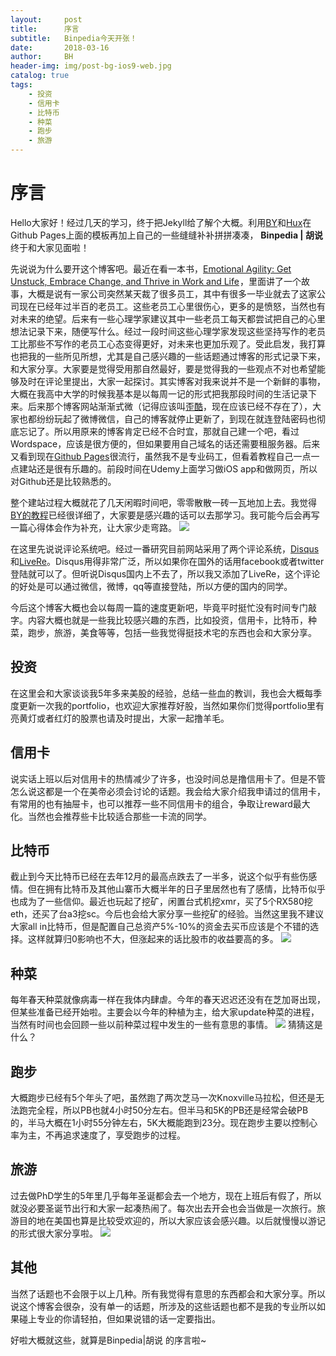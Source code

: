 ```yaml
---
layout:     post
title:      序言
subtitle:   Binpedia今天开张！
date:       2018-03-16
author:     BH
header-img: img/post-bg-ios9-web.jpg
catalog: true
tags:
    - 投资
    - 信用卡
    - 比特币
    - 种菜
    - 跑步
    - 旅游
---
```


序言
=====
Hello大家好！经过几天的学习，终于把Jekyll给了解个大概。利用[BY](http://qiubaiying.top)和[Hux](http://huangxuan.me)在Github Pages上面的模板再加上自己的一些缝缝补补拼拼凑凑， **Binpedia | 胡说** 终于和大家见面啦！

先说说为什么要开这个博客吧。最近在看一本书，<a target="_blank" href="https://www.amazon.com/gp/product/1592409490/ref=as_li_tl?ie=UTF8&camp=1789&creative=9325&creativeASIN=1592409490&linkCode=as2&tag=binpedia-20&linkId=4d64a3a5fa59370f6cd71028cf963459">Emotional Agility: Get Unstuck, Embrace Change, and Thrive in Work and Life</a><img src="//ir-na.amazon-adsystem.com/e/ir?t=binpedia-20&l=am2&o=1&a=1592409490" width="1" height="1" border="0" alt="" style="border:none !important; margin:0px !important;" />，里面讲了一个故事，大概是说有一家公司突然某天裁了很多员工，其中有很多一毕业就去了这家公司现在已经年过半百的老员工。这些老员工心里很伤心，更多的是愤怒，当然也有对未来的绝望。后来有一些心理学家建议其中一些老员工每天都尝试把自己的心里想法记录下来，随便写什么。经过一段时间这些心理学家发现这些坚持写作的老员工比那些不写作的老员工心态变得更好，对未来也更加乐观了。受此启发，我打算也把我的一些所见所想，尤其是自己感兴趣的一些话题通过博客的形式记录下来，和大家分享。大家要是觉得受用那自然最好，要是觉得我的一些观点不对也希望能够及时在评论里提出，大家一起探讨。其实博客对我来说并不是一个新鲜的事物，大概在我高中大学的时候我基本是以每周一记的形式把我那段时间的生活记录下来。后来那个博客网站渐渐式微（记得应该叫[歪酷](Ycool.com)，现在应该已经不存在了），大家也都纷纷玩起了微博微信，自己的博客就停止更新了，到现在就连登陆密码也彻底忘记了。所以用原来的博客肯定已经不合时宜，那就自己建一个吧，看过Wordspace，应该是很方便的，但如果要用自己域名的话还需要租服务器。后来又看到现在[Github Pages](https://pages.github.com/)很流行，虽然我不是专业码工，但看着教程自己一点一点建站还是很有乐趣的。前段时间在Udemy上面学习做iOS app和做网页，所以对Github还是比较熟悉的。

整个建站过程大概就花了几天闲暇时间吧，零零散散一砖一瓦地加上去。我觉得[BY的教程](https://www.jianshu.com/p/e68fba58f75c)已经很详细了，大家要是感兴趣的话可以去那学习。我可能今后会再写一篇心得体会作为补充，让大家少走弯路。
![](https://ws1.sinaimg.cn/large/006tNc79gy1fpgizo86dvj30mf0hzdg4.jpg)

在这里先说说评论系统吧。经过一番研究目前网站采用了两个评论系统，[Disqus](https://disqus.com/)和[LiveRe](https://livere.com/)。Disqus用得非常广泛，所以如果你在国外的话用facebook或者twitter登陆就可以了。但听说Disqus国内上不去了，所以我又添加了LiveRe，这个评论的好处是可以通过微信，微博，qq等直接登陆，所以方便的国内的同学。

今后这个博客大概也会以每周一篇的速度更新吧，毕竟平时挺忙没有时间专门敲字。内容大概也就是一些我比较感兴趣的东西，比如投资，信用卡，比特币，种菜，跑步，旅游，美食等等，包括一些我觉得挺技术宅的东西也会和大家分享。

投资
------
在这里会和大家谈谈我5年多来美股的经验，总结一些血的教训，我也会大概每季度更新一次我的portfolio，也欢迎大家推荐好股，当然如果你们觉得portfolio里有亮黄灯或者红灯的股票也请及时提出，大家一起撸羊毛。

信用卡
------
说实话上班以后对信用卡的热情减少了许多，也没时间总是撸信用卡了。但是不管怎么说这都是一个在美帝必须会讨论的话题。我会给大家介绍我申请过的信用卡，有常用的也有抽屉卡，也可以推荐一些不同信用卡的组合，争取让reward最大化。当然也会推荐些卡比较适合那些一卡流的同学。

比特币
------
截止到今天比特币已经在去年12月的最高点跌去了一半多，说这个似乎有些伤感情。但在拥有比特币及其他山寨币大概半年的日子里居然也有了感情，比特币似乎也成为了一些信仰。最近也玩起了挖矿，闲置台式机挖xmr，买了5个RX580挖eth，还买了台a3挖sc。今后也会给大家分享一些挖矿的经验。当然这里我不建议大家all in比特币，但是配置自己总资产5%-10%的资金去买币应该是个不错的选择。这样就算归0影响也不大，但涨起来的话比股市的收益要高的多。
![](https://ws2.sinaimg.cn/large/006tNc79gy1fpgip3fk1qj31kw16ox5x.jpg)
<div id="amzn-assoc-ad-e54c3650-ce04-48bf-8273-42419a6beb26"></div><script async src="//z-na.amazon-adsystem.com/widgets/onejs?MarketPlace=US&adInstanceId=e54c3650-ce04-48bf-8273-42419a6beb26"></script>

种菜
------
每年春天种菜就像病毒一样在我体内肆虐。今年的春天迟迟还没有在芝加哥出现，但某些准备已经开始啦。主要会以今年的种植为主，给大家update种菜的进程，当然有时间也会回顾一些以前种菜过程中发生的一些有意思的事情。
![](https://ws3.sinaimg.cn/large/006tNc79gy1fpgilyot5wj31kw16o4qp.jpg)
猜猜这是什么？

跑步
------
大概跑步已经有5个年头了吧，虽然跑了两次芝马一次Knoxville马拉松，但还是无法跑完全程，所以PB也就4小时50分左右。但半马和5K的PB还是经常会破PB的，半马大概在1小时55分钟左右，5K大概能跑到23分。现在跑步主要以控制心率为主，不再追求速度了，享受跑步的过程。

旅游
------
过去做PhD学生的5年里几乎每年圣诞都会去一个地方，现在上班后有假了，所以就没必要圣诞节出行和大家一起凑热闹了。每次出去开会也会当做是一次旅行。旅游目的地在美国也算是比较受欢迎的，所以大家应该会感兴趣。以后就慢慢以游记的形式很大家分享啦。
![](https://ws3.sinaimg.cn/large/006tNc79gy1fpgijzk8qjj31kw16ohdu.jpg)

其他
------
当然了话题也不会限于以上几种。所有我觉得有意思的东西都会和大家分享。所以说这个博客会很杂，没有单一的话题，所涉及的这些话题也都不是我的专业所以如果碰上专业的你请轻拍，但如果说错的话一定要指出。

好啦大概就这些，就算是Binpedia|胡说 的序言啦~
